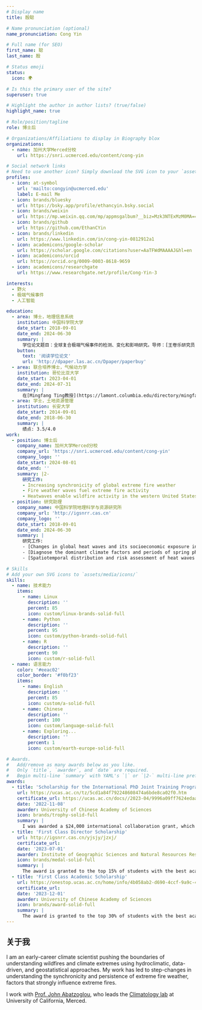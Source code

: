 ```yaml
---
# Display name
title: 殷聪

# Name pronunciation (optional)
name_pronunciation: Cong Yin

# Full name (for SEO)
first_name: 聪
last_name: 殷

# Status emoji
status:
  icon: 🌍

# Is this the primary user of the site?
superuser: true

# Highlight the author in author lists? (true/false)
highlight_name: true

# Role/position/tagline
role: 博士后

# Organizations/Affiliations to display in Biography blox
organizations:
  - name: 加州大学Merced分校
    url: https://snri.ucmerced.edu/content/cong-yin

# Social network links
# Need to use another icon? Simply download the SVG icon to your `assets/media/icons/` folder.
profiles:
  - icon: at-symbol
    url: 'mailto:congyin@ucmerced.edu'
    label: E-mail Me
  - icon: brands/bluesky
    url: https://bsky.app/profile/ethancyin.bsky.social
  - icon: brands/weixin
    url: https://mp.weixin.qq.com/mp/appmsgalbum?__biz=Mzk3NTExMzM0MA==&action=getalbum&album_id=3910201765521752070#wechat_redirect
  - icon: brands/github
    url: https://github.com/EthanCYin
  - icon: brands/linkedin
    url: https://www.linkedin.com/in/cong-yin-0812912a1
  - icon: academicons/google-scholar
    url: https://scholar.google.com/citations?user=AaTFWdMAAAAJ&hl=en
  - icon: academicons/orcid
    url: https://orcid.org/0009-0003-8618-9659
  - icon: academicons/researchgate
    url: https://www.researchgate.net/profile/Cong-Yin-3

interests:
  - 野火
  - 极端气候事件
  - 人工智能

education:
  - area: 博士，地理信息系统
    institution: 中国科学院大学
    date_start: 2018-09-01
    date_end: 2024-06-30
    summary: |
      学位论文题目：全球复合极端气候事件的检测、变化和影响研究。导师：[王卷乐研究员](https://igsnrr.cas.cn/sourcedb/zw/zjrck/kygg/xxxt/200908/t20090819_2421129.html)。
    button:
      text: '阅读学位论文'
      url: 'http://dpaper.las.ac.cn/Dpaper/paperbuy'
  - area: 联合培养博士，气候动力学
    institution: 哥伦比亚大学
    date_start: 2023-04-01
    date_end: 2024-07-31
    summary: |
      在[Mingfang Ting教授](https://lamont.columbia.edu/directory/mingfang-ting)和[Kai Kornhuber博士](https://iiasa.ac.at/staff/kai-kornhuber)的指导下发表论文：[a global compound event detection and visualization toolbox and dataset](https://doi.org/10.1038/s41597-025-04530-x)。
  - area: 学士，土地资源管理
    institution: 长安大学
    date_start: 2014-09-01
    date_end: 2018-06-30
    summary: |
      绩点: 3.5/4.0
work:
  - position: 博士后
    company_name: 加州大学Merced分校
    company_url: 'https://snri.ucmerced.edu/content/cong-yin'
    company_logo: ''
    date_start: 2024-08-01
    date_end: ''
    summary: |2-
      研究工作:
      - Increasing synchronicity of global extreme fire weather
      - Fire weather waves fuel extreme fire activity
      - Heatwaves enable wildfire activity in the western United States
  - position: 研究助理
    company_name: 中国科学院地理科学与资源研究所
    company_url: 'http://igsnrr.cas.cn'
    company_logo: ''
    date_start: 2018-09-01
    date_end: 2024-06-30
    summary: |
      研究工作:
      - [Changes in global heat waves and its socioeconomic exposure in a warmer future](https://doi.org/10.1016/j.crm.2022.100459)
      - [Diagnose the dominant climate factors and periods of spring phenology in Qinling Mountains, China](https://doi.org/10.1016/j.ecolind.2021.108211)
      - [Spatiotemporal distribution and risk assessment of heat waves based on apparent temperature in the one belt and one road region](https://doi.org/10.3390/rs12071174)

# Skills
# Add your own SVG icons to `assets/media/icons/`
skills:
  - name: 技术能力
    items:
      - name: Linux
        description: ''
        percent: 85
        icon: custom/linux-brands-solid-full
      - name: Python
        description: ''
        percent: 95
        icon: custom/python-brands-solid-full
      - name: R
        description: ''
        percent: 90
        icon: custom/r-solid-full
  - name: 语言能力
    color: '#eeac02'
    color_border: '#f0bf23'
    items:
      - name: English
        description: ''
        percent: 85
        icon: custom/a-solid-full
      - name: Chinese
        description: ''
        percent: 100
        icon: custom/language-solid-full
      - name: Exploring...
        description: ''
        percent: 1
        icon: custom/earth-europe-solid-full

# Awards.
#   Add/remove as many awards below as you like.
#   Only `title`, `awarder`, and `date` are required.
#   Begin multi-line `summary` with YAML's `|` or `|2-` multi-line prefix and indent 2 spaces below.
awards:
  - title: 'Scholarship for the International PhD Joint Training Program'
    url: https://ucas.ac.cn/tz/5cd1a84f792248608474a6bde8ca02f0.htm
    certificate_url: https://ucas.ac.cn/docs//2023-04/9996a09ff7624edaadf98bd72fbf6a6e.pdf
    date: '2022-11-08'
    awarder: University of Chinese Academy of Sciences
    icon: brands/trophy-solid-full
    summary: |
      I was awarded a $24,000 international collaboration grant, which supported a 14-month research visit (April 2023 – July 2024) to Columbia University, under the mentorship of Dr. Mingfang Ting and Dr. Kai Kornhuber. This collaboration enabled me to work alongside leading climate scientists.
  - title: 'First Class Director Scholarship'
    url: http://igsnrr.cas.cn/yjsjy/jzxj/
    certificate_url: 
    date: '2023-07-01'
    awarder: Institute of Geographic Sciences and Natural Resources Research, CAS
    icon: brands/medal-solid-full
    summary: |
      The award is granted to the top 15% of students with the best academic performance.
  - title: 'First Class Academic Scholarship'
    url: https://onestop.ucas.ac.cn/home/info/4b058ab2-d690-4ccf-9a9c-4ec481c39749/1
    certificate_url: 
    date: '2023-12-01'
    awarder: University of Chinese Academy of Sciences
    icon: brands/award-solid-full
    summary: |
      The award is granted to the top 30% of students with the best academic performance.
---
```


## 关于我

I am an early-career climate scientist pushing the boundaries of understanding wildfires and climate extremes using hydroclimatic, data-driven, and geostatistical approaches. My work has led to step-changes in understanding the synchronicity and persistence of extreme fire weather, factors that strongly influence extreme fires.

I work with [Prof. John Abatzoglou](https://engineering.ucmerced.edu/content/john-abatzoglou), who leads the [Climatology lab](https://www.climatologylab.org) at University of California, Merced.
